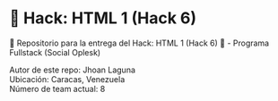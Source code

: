 # 🚀 Hack: HTML 1 (Hack 6)

👾 Repositorio para la entrega del Hack: HTML 1 (Hack 6) 👾 - Programa Fullstack (Social Oplesk)

Autor de este repo: Jhoan Laguna
<br>
Ubicación: Caracas, Venezuela
<br>
Número de team actual: 8
